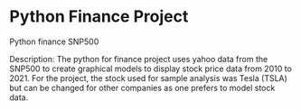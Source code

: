 # Python Finance Project
 Python finance SNP500
 
 
 Description: The python for finance project uses yahoo data from the SNP500 to create graphical models to display stock price data from 2010 to 2021. For the project, the stock used for sample analysis was Tesla (TSLA) but can be changed for other companies as one prefers to model stock data.



